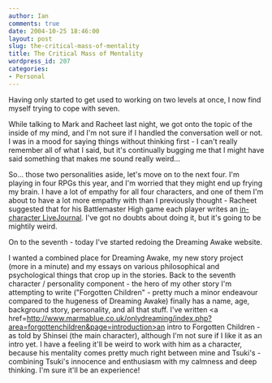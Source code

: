 ```yaml
---
author: Ian
comments: true
date: 2004-10-25 18:46:00
layout: post
slug: the-critical-mass-of-mentality
title: The Critical Mass of Mentality
wordpress_id: 207
categories:
- Personal
---
```


Having only started to get used to working on two levels at once, I now find myself trying to cope with seven.  

While talking to Mark and Racheet last night, we got onto the topic of the inside of my mind, and I'm not sure if I handled the conversation well or not.  I was in a mood for saying things without thinking first - I can't really remember all of what I said, but it's continually bugging me that I might have said something that makes me sound really weird...  

So... those two personalities aside, let's move on to the next four.  I'm playing in four RPGs this year, and I'm worried that they might end up frying my brain.  I have a lot of empathy for all four characters, and one of them I'm about to have a lot more empathy with than I previously thought - Racheet suggested that for his Battlemaster High game each player writes an <a href=http://www.livejournal.com/~kotori_hasegawa/>in-character LiveJournal</a>.  I've got no doubts about doing it, but it's going to be mightily weird.  

On to the seventh - today I've started redoing the Dreaming Awake website.  

I wanted a combined place for Dreaming Awake, my new story project (more in a minute) and my essays on various philosophical and psychological things that crop up in the stories.  Back to the seventh character / personality component - the hero of my other story I'm attempting to write ("Forgotten Children" - pretty much a minor endeavour compared to the hugeness of Dreaming Awake) finally has a name, age, background story, personality, and all that stuff.  I've written <a href=http://www.marmablue.co.uk/onlydreaming/index.php?area=forgottenchildren&page=introduction>an intro to Forgotten Children</a> - as told by Shinsei (the main character), although I'm not sure if I like it as an intro yet.  I have a feeling it'll be weird to work with him as a character, because his mentality comes pretty much right between mine and Tsuki's - combining Tsuki's innocence and enthusiasm with my calmness and deep thinking.  I'm sure it'll be an experience!
